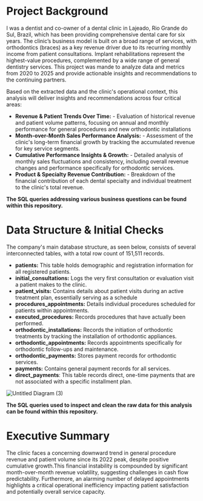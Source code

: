 # Project Background

I was a dentist and co-owner of a dental clinic in Lajeado, Rio Grande do Sul, Brazil, which has been providing comprehensive dental care for six years. The clinic’s business model is built on a broad range of services, with orthodontics (braces) as a key revenue driver due to its recurring monthly income from patient consultations. Implant rehabilitations represent the highest-value procedures, complemented by a wide range of general dentistry services. This project was mande to analyze data and metrics from 2020 to 2025 and provide actionable insights and recommendations to the continuing partners.

Based on the extracted data and the clinic's operational context, this analysis will deliver insights and recommendations across four critical areas:

- **Revenue & Patient Trends Over Time:** - Evaluation of historical revenue and patient volume patterns, focusing on annual and monthly performance for general procedures and new orthodontic installations
- **Month-over-Month Sales Performance Analysis:** - Assessment of the clinic's long-term financial growth by tracking the accumulated revenue for key service segments. 
- **Cumulative Performance Insights & Growth:** - Detailed analysis of monthly sales fluctuations and consistency, including overall revenue changes and performance specifically for orthodontic services.
- **Product & Specialty Revenue Contribution:** - Breakdown of the financial contribution of each dental specialty and individual treatment to the clinic's total revenue. 

**The SQL queries addressing various business questions can be found within this repository.**

# Data Structure & Initial Checks
The company's main database structure, as seen below, consists of several interconnected tables, with a total row count of 151,511 records.

- **patients:** This table holds demographic and registration information for all registered patients.
- **initial_consultations:** Logs the very first consultation or evaluation visit a patient makes to the clinic.
- **patient_visits:** Contains details about patient visits during an active treatment plan, essentially serving as a schedule
- **procedures_appointments:** Details individual procedures scheduled for patients within appointments.
- **executed_procedures:** Records procedures that have actually been performed.
- **orthodontic_installations:** Records the initiation of orthodontic treatments by tracking the installation of orthodontic appliances.
- **orthodontic_appointments:** Records appointments specifically for orthodontic follow-ups and maintenance.
- **orthodontic_payments:** Stores payment records for orthodontic services.
- **payments:** Contains general payment records for all services.
- **direct_payments**: This table records direct, one-time payments that are not associated with a specific installment plan.
  
![Untitled Diagram (3)](https://github.com/user-attachments/assets/a2cec683-0db5-4731-a664-f783f4b53c64)

 **The SQL queries used to inspect and clean the raw data for this analysis can be found within this repository.**

# Executive Summary

The clinic faces a concerning downward trend in general procedure revenue and patient volume since its 2022 peak, despite positive cumulative growth.This financial instability is compounded by significant month-over-month revenue volatility, suggesting challenges in cash flow predictability. Furthermore, an alarming number of delayed appointments highlights a critical operational inefficiency impacting patient satisfaction and potentially overall service capacity.
